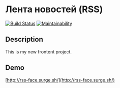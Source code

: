 # Лента новостей (RSS)
[![Build Status](https://travis-ci.org/victorlitvinenko/frontend-project-lvl3.svg?branch=master)](https://travis-ci.org/victorlitvinenko/frontend-project-lvl3)
[![Maintainability](https://api.codeclimate.com/v1/badges/ffcc0addf00a342c8e19/maintainability)](https://codeclimate.com/github/victorlitvinenko/frontend-project-lvl3/maintainability)

## Description
This is my new frontent project.

## Demo
[http://rss-face.surge.sh/](http://rss-face.surge.sh/)
